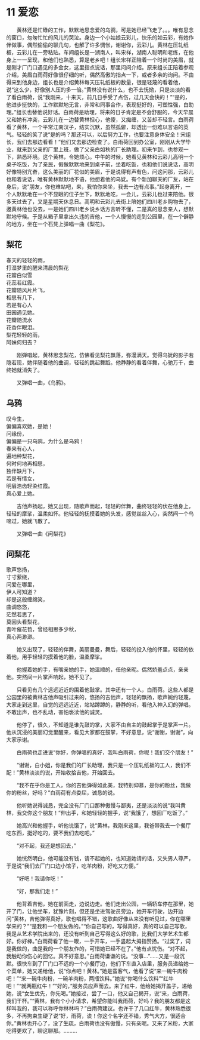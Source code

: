 # 11 爱恋

　　黄林还是忙碌的工作，默默地思念爱的乌鸦，可是她已经飞走了。。。唯有思念的窗口，匆匆忙忙的风儿的哭泣。身边一个小姑娘云彩儿，快乐的如云彩，有她作伴做事，偶然偷偷的聊几句，也解了许多惆怅，谢谢你，云彩儿。黄林在压轧纸板，云彩儿在一旁粘贴。车间组长是一湖南人，叫宋祥，湖南人聪明和老练，在他身上一一呈现，和他们也熟悉，算是老乡吧！组长宋祥正陪着一个时尚的美眉，就是刚才厂门口遇见的多金女，这里指点说话，那里问问介绍。原来组长正陪着参观介绍，美眉白雨荷好像很仔细的听，偶然高傲的指点一下，或者多余的询问。不由得来到他身边，组长也是介绍黄林每天压轧纸板的数量，很是轻蔑的看着他，说“这么少，好像别人压的多一倍。”黄林没有说什么，也不去怃拗，只是淡淡的看了看白雨荷，说“我刚来，十来天，前几日手受了点伤，过几天会快的！”“是的，他进步挺快的，工作默默地无言，非常和同事合作，表现挺好的，可塑性强，白助理。”组长也替他说好话。白雨荷是助理，将来的日子肯定是不会舒服的，今天早晨又和她有冲突，云彩儿在一边替黄林担心，他傻，又痴缠，又苦却不轻言。白雨荷看了黄林，一个平常江南汉子，结实沉默，虽然孤僻，却透出一份难以言语的英气。轻轻的笑了说“是的吗？那还可以，以后努力工作，也要注意身体安全！宋组长，我们去那边看看！”他们又去那边检查了。白雨荷回到办公室，刚刚从大学毕业，就来到父亲的厂里上班，做了父亲白如秋的厂长助理。初来乍到，也参观一下，熟悉环境。这个黄林，令她烦心。中午的时候，她看见黄林和云彩儿高明一个桌子吃饭，为了亲民，假做默默地来到桌子前，坐着吃饭，也和他们说说话，高明好像特别亢奋，这么美丽的厂花似的美眉，于是说得有声有色，问这问那，云彩儿也和着说话，唯有黄林默默地不语，他想着他的乌妩。有个新加聊天的厂友，站在身后，说“朋友，你也难站吧，来，我怕你来坐，我去一边有点事。”起身离开，一个人默默地在一个不显眼的位子坐下，默默地吃，一会儿，云彩儿也过来陪他。很多天过去了，又是星期天休息日。高明和云彩儿去街上陪她们四川老乡购物去了，邀黄林他也没去，一是她们四川老乡说乡话方言听不懂，二是真的思念亲人，想默默地守候。于是从箱子里拿出久违的吉他，一个人慢慢的走到公园里，在一个僻静的地方，坐在一个石凳上弹唱一曲《梨花》。

## 梨花

春天的轻轻的雨，  
打湿梦里的醒来清晨的梨花  
花瓣白似雪  
花蕊若红霞。  
花瓣随风片片飞，  
相思有几下，  
若是有心人  
田园遇见她。  
花瓣随流水  
花香伴眼泪。  
梨花轻轻的雨，  
阿妹何归去？

　　刚弹唱起，黄林思念梨花，仿佛看见梨花飘落，弥漫满天。觉得乌妩的影子若隐若现，她伴随着他的曲调，轻轻的跳起舞蹈。他静静的看着伴舞，心驰万千，曲终她就消失了。

　　又弹唱一曲，《乌鸦》。

## 乌鸦

叹今生，  
偏偏喜欢她，是她！  
问缘份，  
偏偏是一只乌鸦，为什么是乌鸦！  
春来有心人，  
遍地种梨花，  
何时何地再相思，  
独伴缺月下，  
若是有情女，  
明眉浩齿轻染红霞。  
真心爱上她。

　　吉他声扬起，她又出现，随歌声而起，轻轻的伴舞，曲终轻轻的伏在他身上，轻轻的摩挲，温柔如怀。他轻轻的抚摸着她的头发，感觉丝丝入心，突然间一个鸟啼过，她就飞散了。

　　又弹唱一曲《问梨花》

## 问梨花

歌声悠扬，  
寸寸萦绕，  
问爱在哪里，  
伊人可知道？  
却是这般缠绵笑，  
曲调悠悠，  
茫然若思了，  
莫回头看梨花，  
青叶催花苞，曾经相思多少秋，  
真心两渺渺。

　　她又出现了，轻轻的伴舞，美丽曼曼，舞后，轻轻的投入他的怀里，轻轻的依着他，用手轻轻的摸着他的脸，温柔摩挲。

　　他握着她的手，有嘴亲她的手，她温顺的，任他亲昵。偶然娇羞点点，亲亲他。突然间一片掌声响起，她不见了。

　　只看见有几个远远近近的围着他鼓掌。其中还有一个人，白雨荷。这些人都是公园里的被黄林吉他声吸引过来的，悠扬的吉他声，轻轻的飘扬，歌声婉约轻蔑，大家走到这里，自觉的远远近近，站站蹲蹲的，静静的听，看他入神入幻的弹唱。不敢出声，也不乱动，害怕亵渎他的诚灵。

　　他停了，很久，不知道是谁先鼓的掌，大家不由自主的鼓起掌于是掌声一片。他从沉浸的美丽幻觉里醒来，看见大家都在鼓掌，不好意思，说“谢谢，谢谢”，向大家示谢。

　　白雨荷也走进说“你好，你弹唱的真好，我叫白雨荷，你呢！我们交个朋友！”

　　“谢谢，白小姐，你是我们的厂长助理，我只是一个压轧纸板的工人，我们不配！”黄林淡淡的说，开始收拾吉他，开始回去。

　　“我不在乎你是工人，你的吉他弹得如此美，我特别仰慕，是你的粉丝，我做你的粉丝，好吗？”白雨荷有点委屈，诚恳的说。

　　他听她说得诚恳，完全没有厂门口那种傲慢与鄙夷，还是淡淡的说“我叫黄林，我交你这个朋友！”伸出手，和她轻轻的握手，说“我饿了，想回厂吃饭了。”

　　她高兴和他握手，听他说饿了，说“黄林，我刚来这里，我爸带我去一个餐厅吃东西，挺好吃的，要不我们去吃吧。”

　　“对不起，我还是想回去，”

　　她恍然明白，他可能没有钱，请不起她的，也知道她请的话，又失男人尊严，于是说“我们去厂门口边小馆子，吃羊肉粉，好吃又方便。”

　　“好吧！我请你吃！”

　　“好，那我们走！”

　　他背着吉他，她在前面走，边说边走。他们走出公园，一辆轿车停在那里，她开了门，让他坐车，犹豫片刻，但还是坐进驾驶员旁边，她开车行驶，边开边问“黄林，吉他弹得真好，歌也唱得不错，这歌曲好像从来没有听见过，你在哪里学来的？”“是我和一个朋友做的。”“你自己写的，写得真好，真的可以自己写歌，我是从艺术学院出来的，还没有听到自己写得这么好的歌，比我们大学艺术生都好。你好棒。”白雨荷看了他一眼，一手开车，一手竖起大拇指赞扬。“过奖了，词是我做的，曲是我的一个朋友作的，可惜她已经不在了。”他有点忧伤。“对不起，我触动你伤心的回忆。真不好意思。”白雨荷谦谦的说。“没事…”……又是一段沉默。很快车到了厂门口不远的一个小餐厅边，他们下车直入店里，服务员递给她一个菜单，她又递给他，说“你点吧！黄林。”她是蛮客气，他看了说“来一碗牛肉粉吧！”“来一碗牛肉粉，一碗羊肉粉，两瓶饮料。”她说“你喝什么饮料”“红牛吧！”“就两瓶红牛！”“好的，”服务员应声而去。来了红牛，他给她揭开盖子，递给她，说“女生优先，你先喝。”她接过，尝了一口，他又自己揭开，说“来，白雨荷，我们干杯。”“黄林，我有个小小请求，希望你能叫我雨荷，好吗？我的朋友都是这样叫我的，我可以称呼你林林吗？”白雨荷建议。也许干了几口红牛，黄林熟悉很多，不再拘束生硬了说“好，雨荷，诶！你这个名字还不错，秀气大方，很适合你。”黄林也开心了，没了生疏，白雨荷也没有傲慢，只有亲昵。又来了米粉，大家吃得更欢了，聊这聊那。………



